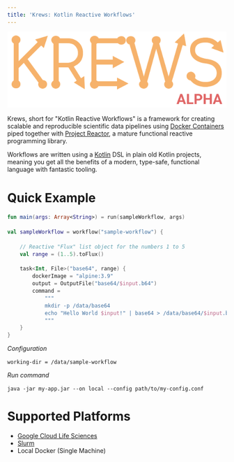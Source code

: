 ```yaml
---
title: 'Krews: Kotlin Reactive Workflows'
---
```


<div class="img-container">
    <img alt="logo" src="img/krews_logo.png" />
</div>

Krews, short for "Kotlin Reactive Workflows" is a framework for creating scalable and reproducible 
scientific data pipelines using [Docker Containers](https://www.docker.com/) piped together with 
[Project Reactor](https://projectreactor.io/), a mature functional reactive programming library. 

Workflows are written using a [Kotlin](https://kotlinlang.org/) DSL in plain old Kotlin projects, 
meaning you get all the benefits of a modern, type-safe, functional language with fantastic tooling.

# Quick Example

```kotlin
fun main(args: Array<String>) = run(sampleWorkflow, args)

val sampleWorkflow = workflow("sample-workflow") {

    // Reactive "Flux" list object for the numbers 1 to 5
    val range = (1..5).toFlux()
    
    task<Int, File>("base64", range) {
        dockerImage = "alpine:3.9"
        output = OutputFile("base64/$input.b64")
        command =
            """
            mkdir -p /data/base64
            echo "Hello World $input!" | base64 > /data/base64/$input.b64
            """
    }
}
```

*Configuration*
```hocon
working-dir = /data/sample-workflow
```

*Run command*
```
java -jar my-app.jar --on local --config path/to/my-config.conf
```

# Supported Platforms
- [Google Cloud Life Sciences](https://cloud.google.com/life-sciences/)
- [Slurm](https://slurm.schedmd.com/)
- Local Docker (Single Machine)
